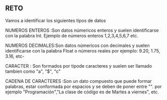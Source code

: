 ## RETO 
Vamos a identificar los siguientes tipos de datos

NUMEROS ENTEROS :Son datos númericos enteros y suelen identificarse con la palabra Int. Ejemplo de números enteros 1,2,3,4,5,6,7 etc.

NUMEROS DECIMALES:Son datos númericos con decimales y suelen identificarse con la palabra Float o números reales por ejemplo:  9.20, 1.75, 3.16, etc-

CARACTER : Son formados por tipode caracteres  y suelen ser llamado tambien como  "a", "$", "c"

CADENA DE CARACTERES :Son un dato compuesto que puede formar palabras, estar conformada por espacios y se deben de poner entre "". por ejemplo  "Programación","La clase de código es de Martes a viernes", etc. 

